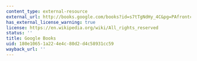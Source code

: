 ```yaml
---
content_type: external-resource
external_url: http://books.google.com/books?id=s7tTgNdHy_4C&pg=PAfrontcover
has_external_license_warning: true
license: https://en.wikipedia.org/wiki/All_rights_reserved
status: ''
title: Google Books
uid: 180e1065-1a22-4e4c-80d2-d4c58931cc59
wayback_url: ''
---
```

